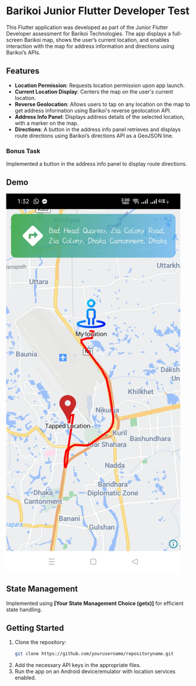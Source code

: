 # Barikoi Junior Flutter Developer Test

This Flutter application was developed as part of the Junior Flutter Developer assessment for Barikoi Technologies. The app displays a full-screen Barikoi map, shows the user’s current location, and enables interaction with the map for address information and directions using Barikoi’s APIs.

## Features

- **Location Permission**: Requests location permission upon app launch.
- **Current Location Display**: Centers the map on the user's current location.
- **Reverse Geolocation**: Allows users to tap on any location on the map to get address information using Barikoi's reverse geolocation API.
- **Address Info Panel**: Displays address details of the selected location, with a marker on the map.
- **Directions**: A button in the address info panel retrieves and displays route directions using Barikoi’s directions API as a GeoJSON line.

### Bonus Task
Implemented a button in the address info panel to display route directions.

## Demo

![Demo](demo.jfif)

## State Management
Implemented using **[Your State Management Choice (getx)]** for efficient state handling.

## Getting Started

1. Clone the repository:
   ```bash
   git clone https://github.com/yourusername/repositoryname.git
   ```
2. Add the necessary API keys in the appropriate files.
3. Run the app on an Android device/emulator with location services enabled.
